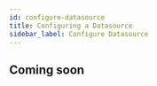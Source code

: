 ```yaml
---
id: configure-datasource
title: Configuring a Datasource
sidebar_label: Configure Datasource
---
```


## Coming soon
